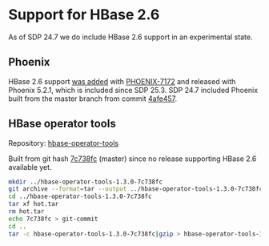 # Support for HBase 2.6

As of SDP 24.7 we do include HBase 2.6 support in an experimental state.

## Phoenix

HBase 2.6 support [was added](https://github.com/apache/phoenix/pull/1793) with [PHOENIX-7172](https://issues.apache.org/jira/browse/PHOENIX-7172) and released with Phoenix 5.2.1, which is included since SDP 25.3.
SDP 24.7 included Phoenix built from the master branch from commit [4afe457](https://github.com/apache/phoenix/tree/4afe4579bb3ab01725e4939746d0b7b807b438ac).

## HBase operator tools

Repository: [hbase-operator-tools](https://github.com/apache/hbase-operator-tools)

Built from git hash [7c738fc](https://github.com/apache/hbase-operator-tools/tree/7c738fc1bd14fd3e2ca4e66569b496b3fd9d0288) (master)
since no release supporting HBase 2.6 available yet.

```bash
mkdir ../hbase-operator-tools-1.3.0-7c738fc
git archive --format=tar --output ../hbase-operator-tools-1.3.0-7c738fc/hot.tar 7c738fc
cd ../hbase-operator-tools-1.3.0-7c738fc
tar xf hot.tar
rm hot.tar
echo 7c738fc > git-commit
cd ..
tar -c hbase-operator-tools-1.3.0-7c738fc|gzip > hbase-operator-tools-1.3.0-7c738fc-src.tar.gz
```
